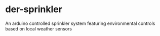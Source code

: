 der-sprinkler
=============

An arduino controlled sprinkler system featuring environmental controls based on local weather sensors
